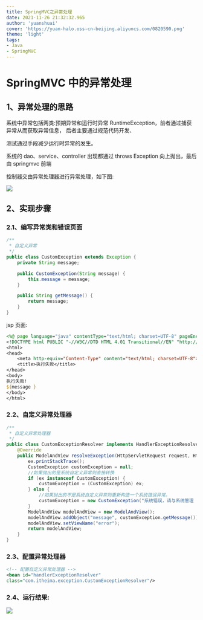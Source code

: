 ```yaml
---
title: SpringMVC之异常处理
date: 2021-11-26 21:32:32.965
author: 'yuanshuai'
cover: 'https://yuan-halo.oss-cn-beijing.aliyuncs.com/0820590.png'
theme: 'light'
tags: 
- Java
- SpringMVC
---
```


# SpringMVC 中的异常处理

## 1、异常处理的思路

系统中异常包括两类:预期异常和运行时异常 RuntimeException，前者通过捕获异常从而获取异常信息， 后者主要通过规范代码开发、

测试通过手段减少运行时异常的发生。

系统的 dao、service、controller 出现都通过 throws Exception 向上抛出，最后由 springmvc 前端

控制器交由异常处理器进行异常处理，如下图:

![](https://hexobbblog.oss-cn-beijing.aliyuncs.com/images/springmvc/42.png)

## 2、实现步骤

### 2.1、编写异常类和错误页面

```java
/**
 * 自定义异常
 */
public class CustomException extends Exception {
    private String message;

    public CustomException(String message) {
        this.message = message;
    }

    public String getMessage() {
        return message;
    }
}

```

jsp 页面:

```jsp
<%@ page language="java" contentType="text/html; charset=UTF-8" pageEncoding="UTF-8" %>
<!DOCTYPE html PUBLIC "-//W3C//DTD HTML 4.01 Transitional//EN" "http://www.w3.org/TR/html4/loose.dtd">
<html>
<head>
    <meta http-equiv="Content-Type" content="text/html; charset=UTF-8">
    <title>执行失败</title>
</head>
<body>
执行失败!
${message }
</body>
</html>
```

### 2.2、自定义异常处理器

```java
/**
 * 自定义异常处理器
 */
public class CustomExceptionResolver implements HandlerExceptionResolver {
    @Override
    public ModelAndView resolveException(HttpServletRequest request, HttpServletResponse response, Object handler, Exception ex) {
        ex.printStackTrace();
        CustomException customException = null;
        //如果抛出的是系统自定义异常则直接转换
        if (ex instanceof CustomException) {
            customException = (CustomException) ex;
        } else {
            //如果抛出的不是系统自定义异常则重新构造一个系统错误异常。
            customException = new CustomException("系统错误，请与系统管理 员联系!");
        }
        ModelAndView modelAndView = new ModelAndView();
        modelAndView.addObject("message", customException.getMessage());
        modelAndView.setViewName("error");
        return modelAndView;
    }
}
```

### 2.3、配置异常处理器

```xml
<!-- 配置自定义异常处理器 -->
<bean id="handlerExceptionResolver"
class="com.itheima.exception.CustomExceptionResolver"/>
```

### 2.4、运行结果:

![](https://hexobbblog.oss-cn-beijing.aliyuncs.com/images/springmvc/43.png)